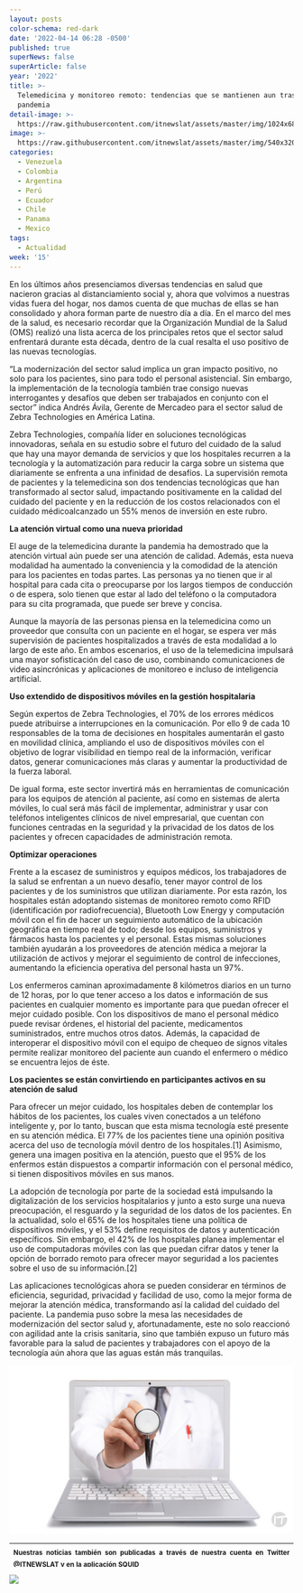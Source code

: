 ```yaml
---
layout: posts
color-schema: red-dark
date: '2022-04-14 06:28 -0500'
published: true
superNews: false
superArticle: false
year: '2022'
title: >-
  Telemedicina y monitoreo remoto: tendencias que se mantienen aun tras la
  pandemia
detail-image: >-
  https://raw.githubusercontent.com/itnewslat/assets/master/img/1024x680/Telemedicina-g.jpg
image: >-
  https://raw.githubusercontent.com/itnewslat/assets/master/img/540x320/Telemedicina-p.jpg
categories:
  - Venezuela
  - Colombia
  - Argentina
  - Perú
  - Ecuador
  - Chile
  - Panama
  - Mexico
tags:
  - Actualidad
week: '15'
---
```

En los últimos años presenciamos diversas tendencias en salud que nacieron gracias al distanciamiento social y, ahora que volvimos a nuestras vidas fuera del hogar, nos damos cuenta de que muchas de ellas se han consolidado y ahora forman parte de nuestro día a día.  En el marco del mes de la salud, es necesario recordar que la Organización Mundial de la Salud (OMS) realizó una lista acerca de los principales retos que el sector salud enfrentará durante esta década, dentro de la cual resalta el uso positivo de las nuevas tecnologías.

“La modernización del sector salud implica un gran impacto positivo, no solo para los pacientes, sino para todo el personal asistencial. Sin embargo, la implementación de la tecnología también trae consigo nuevas interrogantes y desafíos que deben ser trabajados en conjunto con el sector” indica Andrés Ávila, Gerente de Mercadeo para el sector salud de Zebra Technologies en América Latina.

Zebra Technologies, compañía líder en soluciones tecnológicas innovadoras, señala en su estudio sobre el futuro del cuidado de la salud que hay una mayor demanda de servicios y  que los hospitales recurren a la tecnología y la automatización para reducir la carga sobre un sistema que diariamente se enfrenta a una infinidad de desafíos. La supervisión remota de pacientes y la telemedicina son dos tendencias tecnológicas que han transformado al sector salud, impactando positivamente en la calidad del cuidado del paciente y en la reducción de los costos relacionados con el cuidado médicoalcanzado un 55% menos de inversión en este rubro.

**La atención virtual como una nueva prioridad**

El auge de la telemedicina durante la pandemia ha demostrado que la atención virtual aún puede ser una atención de calidad. Además, esta nueva modalidad ha aumentado la conveniencia y la comodidad de la atención para los pacientes en todas partes. Las personas ya no tienen que ir al hospital para cada cita o preocuparse por los largos tiempos de conducción o de espera, solo tienen que estar al lado del teléfono o la computadora para su cita programada, que puede ser breve y concisa.

Aunque la mayoría de las personas piensa en la telemedicina como un proveedor que consulta con un paciente en el hogar, se espera ver más supervisión de pacientes hospitalizados a través de esta modalidad a lo largo de este año.  En ambos escenarios, el uso de la telemedicina impulsará una mayor sofisticación del caso de uso, combinando comunicaciones de video asincrónicas y aplicaciones de monitoreo e incluso de inteligencia artificial.

**Uso extendido de dispositivos móviles en la gestión hospitalaria**

Según expertos de Zebra Technologies, el 70% de los errores médicos puede atribuirse a interrupciones en la comunicación. Por ello 9 de cada 10 responsables de la toma de decisiones en hospitales aumentarán el gasto en movilidad clínica, ampliando el uso de dispositivos móviles con el objetivo de lograr visibilidad en tiempo real de la información, verificar datos, generar comunicaciones más claras y aumentar la productividad de la fuerza laboral.

De igual forma, este sector invertirá más en herramientas de comunicación para los equipos de atención al paciente, así como en sistemas de alerta móviles, lo cual será más fácil de implementar, administrar y usar con teléfonos inteligentes clínicos de nivel empresarial, que cuentan con funciones centradas en la seguridad y la privacidad de los datos de los pacientes y ofrecen capacidades de administración remota.

**Optimizar operaciones**

Frente a la escasez de suministros y equipos médicos, los trabajadores de la salud se enfrentan a un nuevo desafío, tener mayor control de los pacientes y de los suministros que utilizan diariamente. Por esta razón, los hospitales están adoptando sistemas de monitoreo remoto como RFID (identificación por radiofrecuencia), Bluetooth Low Energy y computación móvil con el fin de hacer un seguimiento automático de la ubicación geográfica en tiempo real de todo; desde los equipos, suministros y fármacos hasta los pacientes y el personal. Estas mismas soluciones también ayudarán a los proveedores de atención médica a mejorar la utilización de activos y mejorar el seguimiento de control de infecciones, aumentando la eficiencia operativa del personal hasta un 97%.

Los enfermeros caminan aproximadamente 8 kilómetros diarios en un turno de 12 horas, por lo que tener acceso a los datos e información de sus pacientes en cualquier momento es importante para que puedan ofrecer el mejor cuidado posible. Con los dispositivos de mano el personal médico puede revisar órdenes, el historial del paciente, medicamentos suministrados, entre muchos otros datos. Además, la capacidad de interoperar el dispositivo móvil con el equipo de chequeo de signos vitales permite realizar monitoreo del paciente aun cuando el enfermero o médico se encuentra lejos de éste.

**Los pacientes se están convirtiendo en participantes activos en su atención de salud**

Para ofrecer un mejor cuidado, los hospitales deben de contemplar los hábitos de los pacientes, los cuales viven conectados a un teléfono inteligente y, por lo tanto, buscan que esta misma tecnología esté presente en su atención médica. El 77% de los pacientes tiene una opinión positiva acerca del uso de tecnología móvil dentro de los hospitales.[1] Asimismo, genera una imagen positiva en la atención, puesto que el 95% de los enfermos están dispuestos a compartir información con el personal médico, si tienen dispositivos móviles en sus manos.

La adopción de tecnología por parte de la sociedad está impulsando la digitalización de los servicios hospitalarios y junto a esto surge una nueva preocupación, el resguardo y la seguridad de los datos de los pacientes. En la actualidad, solo el 65% de los hospitales tiene una política de dispositivos móviles, y el 53% define requisitos de datos y autenticación específicos. Sin embargo, el 42% de los hospitales planea implementar el uso de computadoras móviles con las que puedan cifrar datos y tener la opción de borrado remoto para ofrecer mayor seguridad a los pacientes sobre el uso de su información.[2]

Las aplicaciones tecnológicas ahora se pueden considerar en términos de eficiencia, seguridad, privacidad y facilidad de uso, como la mejor forma de mejorar la atención médica, transformando así la calidad del cuidado del paciente. La pandemia puso sobre la mesa las necesidades de modernización del sector salud y, afortunadamente, este no solo reaccionó con agilidad ante la crisis sanitaria, sino que también expuso un futuro más favorable para la salud de pacientes y trabajadores con el apoyo de la tecnología aún ahora que las aguas están más tranquilas.

![](https://raw.githubusercontent.com/itnewslat/assets/master/img/540x320/Telemedicina-p.jpg)

<table style="height: 42px;" width="569">
<tbody>
<tr>
<td style="text-align: justify;"><sub><strong>Nuestras noticias también son publicadas a través de nuestra cuenta en Twitter <a href="https://twitter.com/itnewslat?lang=es">@ITNEWSLAT</a> y en la aplicación <a href="https://squidapp.co/en/">SQUID</a></strong></sub></td>
</tr>
</tbody>
</table>

<img src="https://tracker.metricool.com/c3po.jpg?hash=56f88a41e39ab42c063cc51676587a04"/>